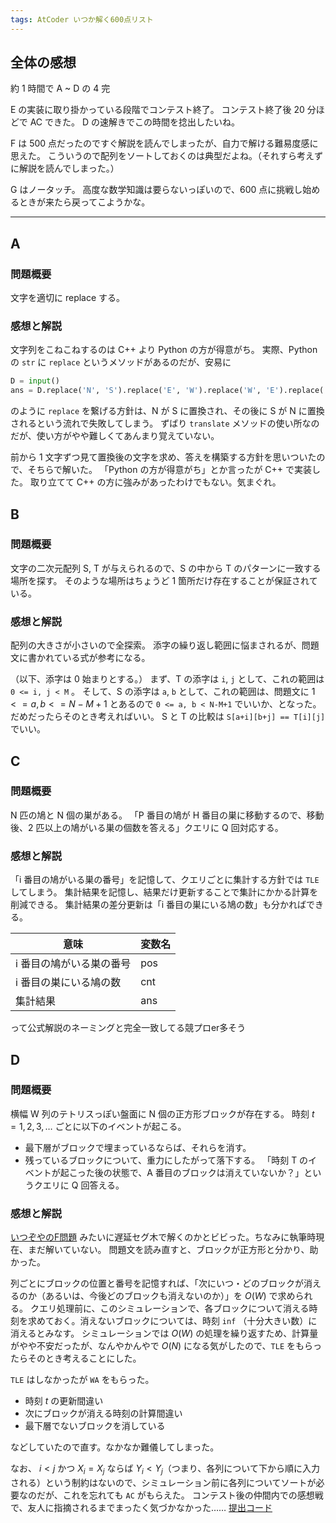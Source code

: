 ```yaml
---
tags: AtCoder いつか解く600点リスト
---
```

## 全体の感想
約 1 時間で A ~ D の 4 完

E の実装に取り掛かっている段階でコンテスト終了。
コンテスト終了後 20 分ほどで AC できた。
D の速解きでこの時間を捻出したいね。

F は 500 点だったのですぐ解説を読んでしまったが、自力で解ける難易度感に思えた。
こういうので配列をソートしておくのは典型だよね。（それすら考えずに解説を読んでしまった。）

G はノータッチ。
高度な数学知識は要らないっぽいので、600 点に挑戦し始めるときが来たら戻ってこようかな。

---

## A

### 問題概要
文字を適切に replace する。

### 感想と解説
文字列をこねこねするのは C++ より Python の方が得意がち。
実際、Python の `str` に `replace` というメソッドがあるのだが、安易に
```python
D = input()
ans = D.replace('N', 'S').replace('E', 'W').replace('W', 'E').replace('S', 'N')
```
のように `replace` を繋げる方針は、N が S に置換され、その後に S が N に置換されるという流れで失敗してしまう。
ずばり `translate` メソッドの使い所なのだが、使い方がやや難しくてあんまり覚えていない。

前から 1 文字ずつ見て置換後の文字を求め、答えを構築する方針を思いついたので、そちらで解いた。
「Python の方が得意がち」とか言ったが C++ で実装した。
取り立てて C++ の方に強みがあったわけでもない。気まぐれ。

## B
### 問題概要
文字の二次元配列 S, T が与えられるので、S の中から T のパターンに一致する場所を探す。
そのような場所はちょうど 1 箇所だけ存在することが保証されている。

### 感想と解説
配列の大きさが小さいので全探索。
添字の繰り返し範囲に悩まされるが、問題文に書かれている式が参考になる。

（以下、添字は 0 始まりとする。）
まず、T の添字は `i`, `j` として、これの範囲は `0 <= i, j < M` 。
そして、S の添字は `a`, `b` として、これの範囲は、問題文に $1 <= a, b <= N-M+1$ とあるので `0 <= a, b < N-M+1` でいいか、となった。だめだったらそのとき考えればいい。
S と T の比較は `S[a+i][b+j] == T[i][j]` でいい。

## C
### 問題概要
N 匹の鳩と N 個の巣がある。
「P 番目の鳩が H 番目の巣に移動するので、移動後、2 匹以上の鳩がいる巣の個数を答える」クエリに Q 回対応する。

### 感想と解説
「i 番目の鳩がいる巣の番号」を記憶して、クエリごとに集計する方針では `TLE` してしまう。
集計結果を記憶し、結果だけ更新することで集計にかかる計算を削減できる。
集計結果の差分更新は「i 番目の巣にいる鳩の数」も分かればできる。

意味 | 変数名
--- | ---
i 番目の鳩がいる巣の番号 | pos
i 番目の巣にいる鳩の数 | cnt
集計結果 | ans

って公式解説のネーミングと完全一致してる競プロer多そう

## D
### 問題概要
横幅 W 列のテトリスっぽい盤面に N 個の正方形ブロックが存在する。
時刻 $t = 1, 2, 3, \dots$ ごとに以下のイベントが起こる。
* 最下層がブロックで埋まっているならば、それらを消す。
* 残っているブロックについて、重力にしたがって落下する。
「時刻 T のイベントが起こった後の状態で、A 番目のブロックは消えていないか？」というクエリに Q 回答える。

### 感想と解説
[いつぞやのF問題](https://atcoder.jp/contests/abc382/tasks/abc382_f) みたいに遅延セグ木で解くのかとビビった。ちなみに執筆時現在、まだ解いていない。
問題文を読み直すと、ブロックが正方形と分かり、助かった。

列ごとにブロックの位置と番号を記憶すれば、「次にいつ・どのブロックが消えるのか（あるいは、今後どのブロックも消えないのか）」を $O(W)$ で求められる。
クエリ処理前に、このシミュレーションで、各ブロックについて消える時刻を求めておく。消えないブロックについては、時刻 `inf` （十分大きい数）に消えるとみなす。
シミュレーションでは $O(W)$ の処理を繰り返すため、計算量がやや不安だったが、なんやかんやで $O(N)$ になる気がしたので、`TLE` をもらったらそのとき考えることにした。

`TLE` はしなかったが `WA` をもらった。
* 時刻 $t$ の更新間違い
* 次にブロックが消える時刻の計算間違い
* 最下層でないブロックを消している

などしていたので直す。なかなか難儀してしまった。

なお、 $i < j$ かつ $X_i = X_j$ ならば $Y_i < Y_j$（つまり、各列について下から順に入力される）という制約はないので、シミュレーション前に各列についてソートが必要なのだが、これを忘れても `AC` がもらえた。
コンテスト後の仲間内での感想戦で、友人に指摘されるまでまったく気づかなかった……
[提出コード](https://atcoder.jp/contests/abc391/submissions/62290479)
